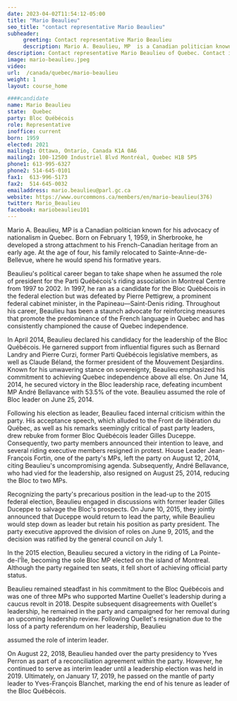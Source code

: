 ```yaml
---
date: 2023-04-02T11:54:12-05:00
title: "Mario Beaulieu"
seo_title: "contact representative Mario Beaulieu"
subheader:
     greeting: Contact representative Mario Beaulieu
     description: Mario A. Beaulieu, MP  is a Canadian politician known for his advocacy of nationalism in Quebec.
description: Contact representative Mario Beaulieu of Quebec. Contact information for Mario Beaulieu includes email address, phone number, and mailing address.
image: mario-beaulieu.jpeg
video:
url:  /canada/quebec/mario-beaulieu
weight: 1
layout: course_home

####candidate
name: Mario Beaulieu
state:	Quebec
party: Bloc Québécois
role: Representative
inoffice: current
born: 1959
elected: 2021
mailing1: Ottawa, Ontario, Canada K1A 0A6
mailing2: 100-12500 Industriel Blvd Montréal, Quebec H1B 5P5
phone1: 613-995-6327
phone2: 514-645-0101
fax1:  613-996-5173
fax2:  514-645-0032
emailaddress: mario.beaulieu@parl.gc.ca
website: https://www.ourcommons.ca/members/en/mario-beaulieu(376)
twitter: Mario_Beaulieu
facebook: mariobeaulieu101
---
```


Mario A. Beaulieu, MP  is a Canadian politician known for his advocacy of nationalism in Quebec. Born on February 1, 1959, in Sherbrooke, he developed a strong attachment to his French-Canadian heritage from an early age. At the age of four, his family relocated to Sainte-Anne-de-Bellevue, where he would spend his formative years.

Beaulieu's political career began to take shape when he assumed the role of president for the Parti Québécois's riding association in Montreal Centre from 1997 to 2002. In 1997, he ran as a candidate for the Bloc Québécois in the federal election but was defeated by Pierre Pettigrew, a prominent federal cabinet minister, in the Papineau—Saint-Denis riding. Throughout his career, Beaulieu has been a staunch advocate for reinforcing measures that promote the predominance of the French language in Quebec and has consistently championed the cause of Quebec independence.

In April 2014, Beaulieu declared his candidacy for the leadership of the Bloc Québécois. He garnered support from influential figures such as Bernard Landry and Pierre Curzi, former Parti Québécois legislative members, as well as Claude Béland, the former president of the Mouvement Desjardins. Known for his unwavering stance on sovereignty, Beaulieu emphasized his commitment to achieving Quebec independence above all else. On June 14, 2014, he secured victory in the Bloc leadership race, defeating incumbent MP André Bellavance with 53.5% of the vote. Beaulieu assumed the role of Bloc leader on June 25, 2014.

Following his election as leader, Beaulieu faced internal criticism within the party. His acceptance speech, which alluded to the Front de libération du Québec, as well as his remarks seemingly critical of past party leaders, drew rebuke from former Bloc Québécois leader Gilles Duceppe. Consequently, two party members announced their intention to leave, and several riding executive members resigned in protest. House Leader Jean-François Fortin, one of the party's MPs, left the party on August 12, 2014, citing Beaulieu's uncompromising agenda. Subsequently, André Bellavance, who had vied for the leadership, also resigned on August 25, 2014, reducing the Bloc to two MPs.

Recognizing the party's precarious position in the lead-up to the 2015 federal election, Beaulieu engaged in discussions with former leader Gilles Duceppe to salvage the Bloc's prospects. On June 10, 2015, they jointly announced that Duceppe would return to lead the party, while Beaulieu would step down as leader but retain his position as party president. The party executive approved the division of roles on June 9, 2015, and the decision was ratified by the general council on July 1.

In the 2015 election, Beaulieu secured a victory in the riding of La Pointe-de-l'Île, becoming the sole Bloc MP elected on the island of Montreal. Although the party regained ten seats, it fell short of achieving official party status.

Beaulieu remained steadfast in his commitment to the Bloc Québécois and was one of three MPs who supported Martine Ouellet's leadership during a caucus revolt in 2018. Despite subsequent disagreements with Ouellet's leadership, he remained in the party and campaigned for her removal during an upcoming leadership review. Following Ouellet's resignation due to the loss of a party referendum on her leadership, Beaulieu

 assumed the role of interim leader.

On August 22, 2018, Beaulieu handed over the party presidency to Yves Perron as part of a reconciliation agreement within the party. However, he continued to serve as interim leader until a leadership election was held in 2019. Ultimately, on January 17, 2019, he passed on the mantle of party leader to Yves-François Blanchet, marking the end of his tenure as leader of the Bloc Québécois.
